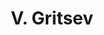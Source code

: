 ---
layout: page
title: V. Gritsev
description: Postdoc
img: 
redirect: 
importance: 1
category: former postdocs
---
